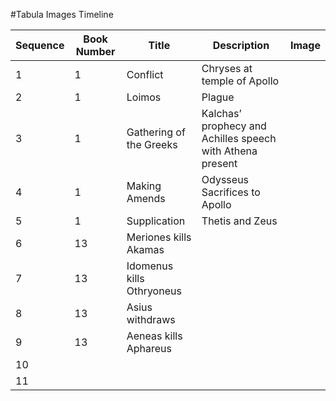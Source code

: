 #Tabula Images Timeline




| Sequence  | Book Number  |  Title | Description  |  Image |
|---|---|---|---|---|
| 1  | 1  | Conflict  | Chryses at temple of Apollo  |   |
| 2  | 1  | Loimos  | Plague  |   |
| 3  | 1  | Gathering of the Greeks  | Kalchas’ prophecy and Achilles speech with Athena present  |   |
| 4  | 1 | Making Amends  | Odysseus Sacrifices to Apollo  |   |
| 5  | 1 | Supplication  | Thetis and Zeus  |   |
| 6  | 13 | Meriones kills Akamas  |   |   |
| 7  | 13 | Idomenus kills Othryoneus  |   |   |
| 8  | 13 | Asius withdraws  |   |   |
| 9  | 13 |  Aeneas kills Aphareus |   |   |
| 10  |  |   |   |   |
| 11  |  |   |   |   |
